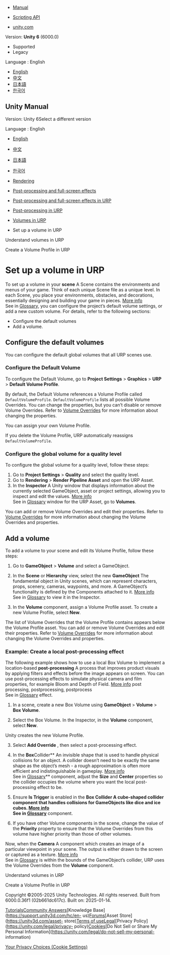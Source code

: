 [](https://docs.unity3d.com)

  * [Manual](../Manual/index.html)
  * [Scripting API](../ScriptReference/index.html)

  * [unity.com](https://unity.com/)

Version: **Unity 6** (6000.0)

  * Supported
  * Legacy

Language : English

  * [English](/Manual/urp/set-up-a-volume.html)
  * [中文](/cn/current/Manual/urp/set-up-a-volume.html)
  * [日本語](/ja/current/Manual/urp/set-up-a-volume.html)
  * [한국어](/kr/current/Manual/urp/set-up-a-volume.html)

[](https://docs.unity3d.com)

## Unity Manual

Version: Unity 6Select a different version

Language : English

  * [English](/Manual/urp/set-up-a-volume.html)
  * [中文](/cn/current/Manual/urp/set-up-a-volume.html)
  * [日本語](/ja/current/Manual/urp/set-up-a-volume.html)
  * [한국어](/kr/current/Manual/urp/set-up-a-volume.html)

  * [Rendering](../rendering-and-post-processing.html)
  * [Post-processing and full-screen effects](../post-processing-and-full-screen-effects.html)
  * [Post-processing and full-screen effects in URP](../urp/post-processing-and-full-screen-effects-urp.html)
  * [Post-processing in URP](../urp/post-processing-in-urp.html)
  * [Volumes in URP](../urp/volumes-landing-page.html)
  * Set up a volume in URP

[](../urp/Volumes.html)

Understand volumes in URP

[](../urp/Volume-Profile.html)

Create a Volume Profile in URP

# Set up a volume in URP

To set up a volume in your **scene** A Scene contains the environments and
menus of your game. Think of each unique Scene file as a unique level. In each
Scene, you place your environments, obstacles, and decorations, essentially
designing and building your game in pieces. [More
info](../CreatingScenes.html)  
See in [Glossary](../Glossary.html#Scene), you can configure the project’s
default volume settings, or add a new custom volume. For details, refer to the
following sections:

  * Configure the default volumes
  * Add a volume.

## Configure the default volumes

You can configure the default global volumes that all URP scenes use.

### Configure the Default Volume

To configure the Default Volume, go to **Project Settings** > **Graphics** >
**URP** > **Default Volume Profile**.

By default, the Default Volume references a Volume Profile called
`DefaultVolumeProfile`. `DefaultVolumeProfile` lists all possible Volume
Overrides. You can change the properties, but you can’t disable or remove
Volume Overrides. Refer to [Volume Overrides](VolumeOverrides.html) for more
information about changing the properties.

You can assign your own Volume Profile.

If you delete the Volume Profile, URP automatically reassigns
`DefaultVolumeProfile`.

### Configure the global volume for a quality level

To configure the global volume for a quality level, follow these steps:

  1. Go to **Project Settings** > **Quality** and select the quality level.
  2. Go to **Rendering** > **Render Pipeline Asset** and open the URP Asset.
  3. In the **Inspector** A Unity window that displays information about the currently selected GameObject, asset or project settings, allowing you to inspect and edit the values. [More info](../UsingTheInspector.html)  
See in [Glossary](../Glossary.html#Inspector) window for the URP Asset, go to
**Volumes**.

You can add or remove Volume Overrides and edit their properties. Refer to
[Volume Overrides](VolumeOverrides.html) for more information about changing
the Volume Overrides and properties.

## Add a volume

To add a volume to your scene and edit its Volume Profile, follow these steps:

  1. Go to **GameObject** > **Volume** and select a GameObject.
  2. In the **Scene** or **Hierarchy** view, select the new **GameObject** The fundamental object in Unity scenes, which can represent characters, props, scenery, cameras, waypoints, and more. A GameObject’s functionality is defined by the Components attached to it. [More info](../class-GameObject.html)  
See in [Glossary](../Glossary.html#GameObject) to view it in the Inspector.

  3. In the **Volume** component, assign a Volume Profile asset. To create a new Volume Profile, select **New**.

The list of Volume Overrides that the Volume Profile contains appears below
the Volume Profile asset. You can add or remove Volume Overrides and edit
their properties. Refer to [Volume Overrides](VolumeOverrides.html) for more
information about changing the Volume Overrides and properties.

### Example: Create a local post-processing effect

The following example shows how to use a local Box Volume to implement a
location-based **post-processing** A process that improves product visuals by
applying filters and effects before the image appears on screen. You can use
post-processing effects to simulate physical camera and film properties, for
example Bloom and Depth of Field. [More info](../PostProcessingOverview.html)
post processing, postprocessing, postprocess  
See in [Glossary](../Glossary.html#post-processing) effect.

  1. In a scene, create a new Box Volume using **GameObject** > **Volume** > **Box Volume**.

  2. Select the Box Volume. In the Inspector, in the **Volume** component, select **New**.

Unity creates the new Volume Profile.

  3. Select **Add Override** , then select a post-processing effect.

  4. In the **Box**Collider** An invisible shape that is used to handle physical collisions for an object. A collider doesn’t need to be exactly the same shape as the object’s mesh - a rough approximation is often more efficient and indistinguishable in gameplay. [More info](../CollidersOverview.html)  
See in [Glossary](../Glossary.html#Collider)** component, adjust the **Size**
and **Center** properties so the collider occupies the volume where you want
the local post-processing effect to be.

  5. Ensure **Is Trigger** is enabled in the ****Box Collider** A cube-shaped collider component that handles collisions for GameObjects like dice and ice cubes. [More info](../class-BoxCollider.html)  
See in [Glossary](../Glossary.html#boxcollider)** component.

  6. If you have other Volume components in the scene, change the value of the **Priority** property to ensure that the Volume Overrides from this volume have higher priority than those of other volumes.

Now, when the **Camera** A component which creates an image of a particular
viewpoint in your scene. The output is either drawn to the screen or captured
as a texture. [More info](../CamerasOverview.html)  
See in [Glossary](../Glossary.html#Camera) is within the bounds of the
GameObject’s collider, URP uses the Volume Overrides from the **Volume**
component.

[](../urp/Volumes.html)

Understand volumes in URP

[](../urp/Volume-Profile.html)

Create a Volume Profile in URP

Copyright ©2005-2025 Unity Technologies. All rights reserved. Built from
6000.0.36f1 (02b661dc617c). Built on: 2025-01-14.

[Tutorials](https://learn.unity.com/)[Community
Answers](https://answers.unity3d.com)[Knowledge
Base](https://support.unity3d.com/hc/en-
us)[Forums](https://forum.unity3d.com)[Asset Store](https://unity3d.com/asset-
store)[Terms of
use](https://docs.unity3d.com/Manual/TermsOfUse.html)[Legal](https://unity.com/legal)[Privacy
Policy](https://unity.com/legal/privacy-
policy)[Cookies](https://unity.com/legal/cookie-policy)[Do Not Sell or Share
My Personal Information](https://unity.com/legal/do-not-sell-my-personal-
information)

[Your Privacy Choices (Cookie Settings)](javascript:void\(0\);)

